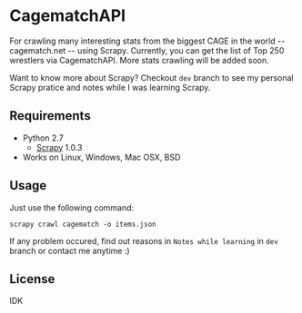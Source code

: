 CagematchAPI
============
For crawling many interesting stats from the biggest CAGE in the world -- cagematch.net -- using Scrapy. Currently, you can get the list of Top 250 wrestlers via CagematchAPI. More stats crawling will be added soon.

Want to know more about Scrapy? Checkout `dev` branch to see my personal Scrapy pratice and notes while I was learning Scrapy.

Requirements
------------
+ Python 2.7
    - [Scrapy](http://scrapy.org "Scrapy official website") 1.0.3
+ Works on Linux, Windows, Mac OSX, BSD

Usage
-----
Just use the following command:

    scrapy crawl cagematch -o items.json

If any problem occured, find out reasons in `Notes while learning` in `dev` branch or contact me anytime :)

License
-------
IDK